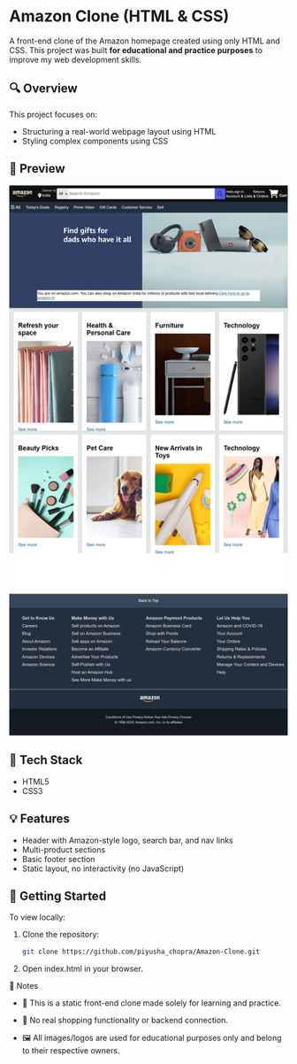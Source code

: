 # Amazon Clone (HTML & CSS)

A front-end clone of the Amazon homepage created using only HTML and CSS. This project was built **for educational and practice purposes** to improve my web development skills.

## 🔍 Overview

This project focuses on:

- Structuring a real-world webpage layout using HTML
- Styling complex components using CSS

## 📸 Preview

![Amazon Clone Screenshot](/Amazon%20Clone/Amazon%20Clone%20(Resources)/screenshot.png) 


## 🧰 Tech Stack

- HTML5
- CSS3


## 💡 Features

- Header with Amazon-style logo, search bar, and nav links
- Multi-product sections 
- Basic footer section
- Static layout, no interactivity (no JavaScript)

## 🚀 Getting Started

To view locally:

1. Clone the repository:
   ```bash
   git clone https://github.com/piyusha_chopra/Amazon-Clone.git

2. Open index.html in your browser.


📌 Notes
* 🔧 This is a static front-end clone made solely for learning and practice.

* 🛑 No real shopping functionality or backend connection.

* 🖼️ All images/logos are used for educational purposes only and belong to their respective owners.

